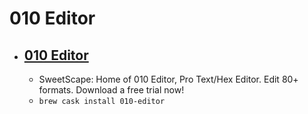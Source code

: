 # 010 Editor
- [010 Editor](https://www.sweetscape.com/)
  - 
  - SweetScape: Home of 010 Editor, Pro Text/Hex Editor. Edit 80+ formats. Download a free trial now!
  - `brew cask install 010-editor`
